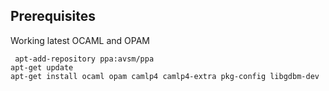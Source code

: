 
Prerequisites
-------------

Working latest OCAML and OPAM

```
 apt-add-repository ppa:avsm/ppa 
apt-get update
apt-get install ocaml opam camlp4 camlp4-extra pkg-config libgdbm-dev
```
